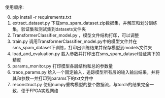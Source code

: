 使用顺序:

0. pip install -r requirements.txt
1. extract_dataset.py 下载sms_spam_dataset.zip数据集，并解压和划分训练集，验证集和测试集到datasets文件夹
2. TransformerClassifier_model.py ，模型文件结构打印，可以调整
3. train.py 调用TransformerClassifier_model.py中的模型文件并在sms_spam_dataset下训练，打印出训练结果并保存模型到models文件夹
4. load_and_evaluation.py 载入参数并打印出在sms_spam_dataset验证集下的精度
5. params_monitor.py 打印模型各层结构和总的参数量
6. trace_params.py 给入一个固定输入，追踪模型所有层的输入输出结果，并将其和参数一并打印到params下的txt文件中
7. reconstruct.py 使用numpy重构模型的整个数据流，与torch的结果完全一致，便于FPGA实现网络